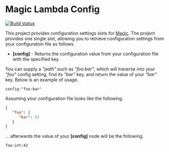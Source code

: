 
# Magic Lambda Config

[![Build status](https://travis-ci.org/polterguy/magic.lambda.config.svg?master)](https://travis-ci.org/polterguy/magic.lambda.config)

This project provides configuration settings slots for [Magic](https://github.com/polterguy/magic). The project provides one
single slot, allowing you to retrieve configuration settings from your configuration file as follows.

* __[config]__ - Returns the configuration value from your configuration file with the specified key.

You can supply a _"path"_ such as _"foo:bar"_, which will traverse into your _"foo"_ config setting, find its _"bar"_ key,
and return the value of your _"bar"_ key. Below is an example of usage.

```
config:"foo:bar"
```

Assuming your configuration file looks like the following.

```json
{
   "foo": {
      "bar": 42
   }
}
```

... afterwards the value of your __[config]__ node will be the following.

```
foo:int:42
```
